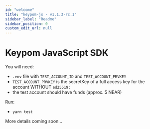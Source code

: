 ```yaml
---
id: "welcome"
title: "keypom-js - v1.1.3-rc.1"
sidebar_label: "Readme"
sidebar_position: 0
custom_edit_url: null
---
```


# Keypom JavaScript SDK

You will need:
- `.env` file with `TEST_ACCOUNT_ID` and `TEST_ACCOUNT_PRVKEY`
- `TEST_ACCOUNT_PRVKEY` is the secretKey of a full access key for the account WITHOUT `ed25519:`
- the test account should have funds (approx. 5 NEAR)

Run:
- `yarn test`

More details coming soon...

